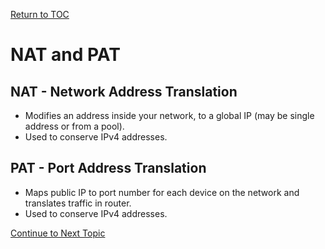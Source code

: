<a href="https://github.com/CyberTrainingUSAF/08-Network-Programming/blob/master/00-Table-of-Contents.md" rel="Return to TOC"> Return to TOC </a>

# NAT and PAT

## NAT - Network Address Translation

* Modifies an address inside your network, to a global IP \(may be single address or from a pool\).
* Used to conserve IPv4 addresses.

## PAT - Port Address Translation

* Maps public IP to port number for each device on the network and translates traffic in router.
* Used to conserve IPv4 addresses.

<a href="https://github.com/CyberTrainingUSAF/08-Network-Programming/blob/master/00-Table-of-Contents.md" > Continue to Next Topic </a>

